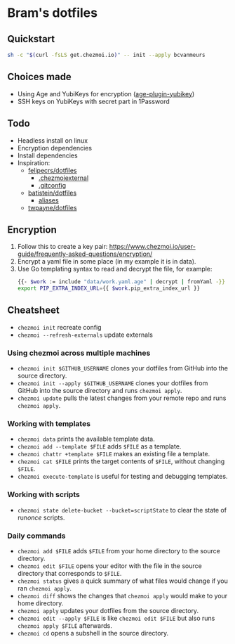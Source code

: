 # Bram's dotfiles

## Quickstart

```bash
sh -c "$(curl -fsLS get.chezmoi.io)" -- init --apply bcvanmeurs
```

## Choices made

- Using Age and YubiKeys for encryption ([age-plugin-yubikey](https://github.com/str4d/age-plugin-yubikey))
- SSH keys on YubiKeys with secret part in 1Password

## Todo

- Headless install on linux
- Encryption dependencies
- Install dependencies
- Inspiration:
  - [felipecrs/dotfiles](https://github.com/felipecrs/dotfiles)
    - [.chezmoiexternal](https://github.com/felipecrs/dotfiles/blob/master/home/.chezmoiexternal.yaml)
    - [.gitconfig](https://github.com/felipecrs/dotfiles/blob/master/home/dot_gitconfig.tmpl)
  - [batistein/dotfiles](https://github.com/batistein/dotfiles)
    - [aliases](https://github.com/batistein/dotfiles/blob/master/dot_zsh/alias.zsh)
  - [twpayne/dotfiles](https://github.com/twpayne/dotfiles)

## Encryption

1. Follow this to create a key pair: https://www.chezmoi.io/user-guide/frequently-asked-questions/encryption/
2. Encrypt a yaml file in some place (in my example it is in data).
3. Use Go templating syntax to read and decrypt the file, for example:
   ```bash
   {{- $work := include "data/work.yaml.age" | decrypt | fromYaml -}}
   export PIP_EXTRA_INDEX_URL={{ $work.pip_extra_index_url }}
   ```

## Cheatsheet

- `chezmoi init` recreate config
- `chezmoi --refresh-externals` update externals

### Using chezmoi across multiple machines

- `chezmoi init $GITHUB_USERNAME` clones your dotfiles from GitHub into the source directory.
- `chezmoi init --apply $GITHUB_USERNAME` clones your dotfiles from GitHub into the source directory and runs `chezmoi apply`.
- `chezmoi update` pulls the latest changes from your remote repo and runs `chezmoi apply`.

### Working with templates

- `chezmoi data` prints the available template data.
- `chezmoi add --template $FILE` adds `$FILE` as a template.
- `chezmoi chattr +template $FILE` makes an existing file a template.
- `chezmoi cat $FILE` prints the target contents of `$FILE`, without changing `$FILE`.
- `chezmoi execute-template` is useful for testing and debugging templates.

### Working with scripts

- `chezmoi state delete-bucket --bucket=scriptState` to clear the state of run*once* scripts.

### Daily commands

- `chezmoi add $FILE` adds `$FILE` from your home directory to the source directory.
- `chezmoi edit $FILE` opens your editor with the file in the source directory that corresponds to `$FILE`.
- `chezmoi status` gives a quick summary of what files would change if you ran `chezmoi apply`.
- `chezmoi diff` shows the changes that `chezmoi apply` would make to your home directory.
- `chezmoi apply` updates your dotfiles from the source directory.
- `chezmoi edit --apply $FILE` is like `chezmoi edit $FILE` but also runs `chezmoi apply $FILE` afterwards.
- `chezmoi cd` opens a subshell in the source directory.
